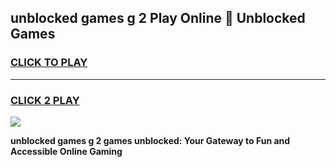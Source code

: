 
## unblocked games g 2 Play Online 👋 Unblocked Games
<h3>
<a href="https://premium.freeplayer.one?title=unblocked_games_g_2&ref=19F">CLICK TO PLAY</a></h3>
<hr>

<h3>
<a href="https://premium.freeplayer.one?title=unblocked_games_g_2&ref=19F">CLICK 2 PLAY</a>
  
</h3>

<a href="https://premium.freeplayer.one?title=unblocked_games_g_2&ref=19F"><img src="https://clearcache.store/games.png"></a>


**unblocked games g 2 games unblocked: Your Gateway to Fun and Accessible Online Gaming**
